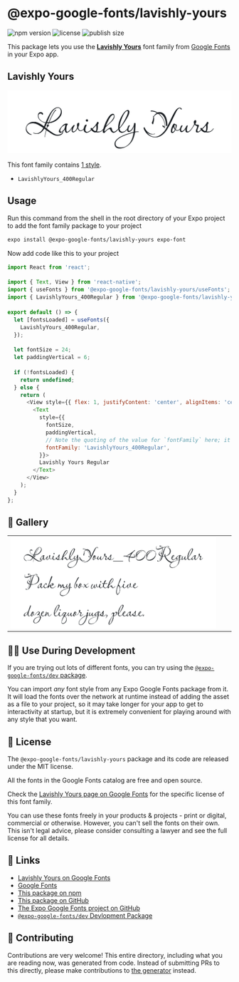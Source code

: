 # @expo-google-fonts/lavishly-yours

![npm version](https://flat.badgen.net/npm/v/@expo-google-fonts/lavishly-yours)
![license](https://flat.badgen.net/github/license/expo/google-fonts)
![publish size](https://flat.badgen.net/packagephobia/install/@expo-google-fonts/lavishly-yours)

This package lets you use the [**Lavishly Yours**](https://fonts.google.com/specimen/Lavishly+Yours) font family from [Google Fonts](https://fonts.google.com/) in your Expo app.

## Lavishly Yours

![Lavishly Yours](./font-family.png)

This font family contains [1 style](#-gallery).

- `LavishlyYours_400Regular`

## Usage

Run this command from the shell in the root directory of your Expo project to add the font family package to your project
```sh
expo install @expo-google-fonts/lavishly-yours expo-font
```

Now add code like this to your project
```js
import React from 'react';

import { Text, View } from 'react-native';
import { useFonts } from '@expo-google-fonts/lavishly-yours/useFonts';
import { LavishlyYours_400Regular } from '@expo-google-fonts/lavishly-yours/400Regular';

export default () => {
  let [fontsLoaded] = useFonts({
    LavishlyYours_400Regular,
  });

  let fontSize = 24;
  let paddingVertical = 6;

  if (!fontsLoaded) {
    return undefined;
  } else {
    return (
      <View style={{ flex: 1, justifyContent: 'center', alignItems: 'center' }}>
        <Text
          style={{
            fontSize,
            paddingVertical,
            // Note the quoting of the value for `fontFamily` here; it expects a string!
            fontFamily: 'LavishlyYours_400Regular',
          }}>
          Lavishly Yours Regular
        </Text>
      </View>
    );
  }
};

```

## 🔡 Gallery


||||
|-|-|-|
|![LavishlyYours_400Regular](.//400Regular/LavishlyYours_400Regular.ttf.png)||||


## 👩‍💻 Use During Development

If you are trying out lots of different fonts, you can try using the [`@expo-google-fonts/dev` package](https://github.com/freeboub/google-fonts/tree/master/font-packages/dev#readme).

You can import *any* font style from any Expo Google Fonts package from it. It will load the fonts
over the network at runtime instead of adding the asset as a file to your project, so it may take longer
for your app to get to interactivity at startup, but it is extremely convenient
for playing around with any style that you want.

## 📖 License

The `@expo-google-fonts/lavishly-yours` package and its code are released under the MIT license.

All the fonts in the Google Fonts catalog are free and open source.

Check the [Lavishly Yours page on Google Fonts](https://fonts.google.com/specimen/Lavishly+Yours) for the specific license of this font family.

You can use these fonts freely in your products & projects - print or digital, commercial or otherwise. However, you can't sell the fonts on their own. This isn't legal advice, please consider consulting a lawyer and see the full license for all details.

## 🔗 Links

- [Lavishly Yours on Google Fonts](https://fonts.google.com/specimen/Lavishly+Yours)
- [Google Fonts](https://fonts.google.com/)
- [This package on npm](https://www.npmjs.com/package/@expo-google-fonts/lavishly-yours)
- [This package on GitHub](https://github.com/freeboub/google-fonts/tree/master/font-packages/lavishly-yours)
- [The Expo Google Fonts project on GitHub](https://github.com/freeboub/google-fonts)
- [`@expo-google-fonts/dev` Devlopment Package](https://github.com/freeboub/google-fonts/tree/master/font-packages/dev)

## 🤝 Contributing

Contributions are very welcome! This entire directory, including what you are reading now, was generated from code. Instead of submitting PRs to this directly, please make contributions to [the generator](https://github.com/freeboub/google-fonts/tree/master/packages/generator) instead.
